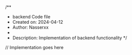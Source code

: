 /**
 * backend Code file
 * Created on: 2024-04-12
 * Author: Nasserxx
 *
 * Description: Implementation of backend functionality
 */
 
// Implementation goes here

